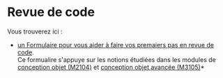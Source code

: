 # Revue de code

Vous trouverez ici :  

- [un Formulaire pour vous aider à faire vos premaiers pas en revue de code](revueDeCode_premierPas.md).   
Ce formualire s'appuye sur les notions étudiées dans les modules de [conception objet (M2104)](https://github.com/iblasquez/enseignement-iut-m2104-conception) et [conception objet avancée (M3105)](https://github.com/iblasquez/enseignement-iut-m3105-conception-avancee)*
